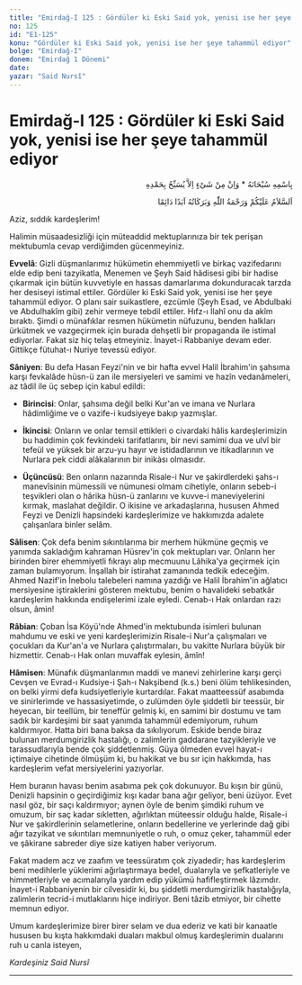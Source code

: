 ```yaml
---
title: "Emirdağ-I 125 : Gördüler ki Eski Said yok, yenisi ise her şeye tahammül ediyor"
no: 125
id: "E1-125"
konu: "Gördüler ki Eski Said yok, yenisi ise her şeye tahammül ediyor"
bolge: "Emirdağ-I"
donem: "Emirdağ 1 Dönemi"
date: 
yazar: "Said Nursî"
---
```


# Emirdağ-I 125 : Gördüler ki Eski Said yok, yenisi ise her şeye tahammül ediyor

<p class="arabic" dir="rtl" title="Meal: “Subhân Allah’ın adıyla” * “Hiçbir şey yoktur ki O'nu hamd ile tesbih etmesin” [İsrâ 17:44]">بِاسْمِهِ سُبْحَانَهُ * وَاِنْ مِنْ شَىْءٍ اِلاَّ يُسَبِّحُ بِحَمْدِهِ</p>

<p class="arabic" dir="rtl" title="Meal: “Allah’ın selâmı, rahmeti ve bereketleri, ebedî ve dâimî olarak üzerinize olsun.”">اَلسَّلاَمُ عَلَيْكُمْ وَرَحْمَةُ اللّٰهِ وَبَرَكَاتُهُ اَبَدًا دَائِمًا</p>

Aziz, sıddık kardeşlerim!

Halimin müsaadesizliği için müteaddid mektuplarınıza bir tek perişan mektubumla cevap verdiğimden gücenmeyiniz.

**Evvelâ**: Gizli düşmanlarımız hükümetin ehemmiyetli ve birkaç vazifedarını elde edip beni tazyikatla, Menemen ve Şeyh Said hâdisesi gibi bir hadise çıkarmak için bütün kuvvetiyle en hassas damarlarıma dokunduracak tarzda her desiseyi istimal ettiler. Gördüler ki Eski Said yok, yenisi ise her şeye tahammül ediyor. O planı sair suikastlere, ezcümle (Şeyh Esad, ve Abdulbaki ve Abdulhakîm gibi) zehir vermeye tebdil ettiler. Hıfz-ı İlahî onu da akîm bıraktı. Şimdi o münafıklar resmen hükümetin nüfuzunu, benden halkları ürkütmek ve vazgeçirmek için burada dehşetli bir propaganda ile istimal ediyorlar. Fakat siz hiç telaş etmeyiniz. İnayet-i Rabbaniye devam eder. Gittikçe fütuhat-ı Nuriye tevessü ediyor.

**Sâniyen**: Bu defa Hasan Feyzi'nin ve bir hafta evvel Halil İbrahim'in şahsıma karşı fevkalâde hüsn-ü zan ile mersiyeleri ve samimi ve hazîn vedanâmeleri, az tâdil ile üç sebep için kabul edildi:

- **Birincisi**: Onlar, şahsıma değil belki Kur'an ve imana ve Nurlara hâdimliğime ve o vazife-i kudsiyeye bakıp yazmışlar.

- **İkincisi**: Onların ve onlar temsil ettikleri o civardaki hâlis kardeşlerimizin bu haddimin çok fevkindeki tarifatlarını, bir nevi samimi dua ve ulvî bir tefeül ve yüksek bir arzu-yu hayır ve istidadlarının ve itikadlarının ve Nurlara pek ciddi alâkalarının bir inikàsı olmasıdır.

- **Üçüncüsü**: Ben onların nazarında Risale-i Nur ve şakirdlerdeki şahs-ı manevîsinin mümessili ve nümunesi olmam cihetiyle, onların sebeb-i teşvikleri olan o hârika hüsn-ü zanlarını ve kuvve-i maneviyelerini kırmak, maslahat değildir. O ikisine ve arkadaşlarına, hususen Ahmed Feyzi ve Denizli hapsindeki kardeşlerimize ve hakkımızda adalete çalışanlara binler selâm.

**Sâlisen**: Çok defa benim sıkıntılarıma bir merhem hükmüne geçmiş ve yanımda sakladığım kahraman Hüsrev'in çok mektupları var. Onların her birinden birer ehemmiyetli fıkrayı alıp mecmuunu Lâhika'ya geçirmek için zaman bulamıyorum. İnşallah bir istirahat zamanında tedkik edeceğim. Ahmed Nazif'in İnebolu talebeleri namına yazdığı ve Halil İbrahim'in ağlatıcı mersiyesine iştiraklerini gösteren mektubu, benim o havalideki sebatkâr kardeşlerim hakkında endişelerimi izale eyledi. Cenab-ı Hak onlardan razı olsun, âmin!

**Râbian**: Çoban İsa Köyü'nde Ahmed'in mektubunda isimleri bulunan mahdumu ve eski ve yeni kardeşlerimizin Risale-i Nur'a çalışmaları ve çocukları da Kur'an'a ve Nurlara çalıştırmaları, bu vakitte Nurlara büyük bir hizmettir. Cenab-ı Hak onları muvaffak eylesin, âmîn!

**Hâmisen**: Münafık düşmanlarımın maddi ve manevi zehirlerine karşı gerçi Cevşen ve Evrad-ı Kudsiye-i Şah-ı Nakşibend (k.s.) beni ölüm tehlikesinden, on belki yirmi defa kudsiyetleriyle kurtardılar. Fakat maatteessüf asabımda ve sinirlerimde ve hassasiyetimde, o zulümden öyle şiddetli bir teessür, bir heyecan, bir teellüm, bir teneffür gelmiş ki, en samimi bir dostumu ve tam sadık bir kardeşimi bir saat yanımda tahammül edemiyorum, ruhum kaldırmıyor. Hatta biri bana baksa da sıkılıyorum. Eskide bende biraz bulunan merdumgirizlik hastalığı, o zalimlerin gaddarane tazyikleriyle ve tarassudlarıyla bende çok şiddetlenmiş. Güya ölmeden evvel hayat-ı içtimaiye cihetinde ölmüşüm ki, bu hakikat ve bu sır için hakkımda, has kardeşlerim vefat mersiyelerini yazıyorlar.

Hem buranın havası benim asabıma pek çok dokunuyor. Bu kışın bir günü, Denizli hapsinin o geçirdiğimiz kışı kadar bana ağır geliyor, beni üzüyor. Evet nasıl göz, bir saçı kaldırmıyor; aynen öyle de benim şimdiki ruhum ve omuzum, bir saç kadar sıkletten, ağırlıktan müteessir olduğu halde, Risale-i Nur ve şakirdlerinin selametlerine, onların bedellerine ve yerlerinde dağ gibi ağır tazyikat ve sıkıntıları memnuniyetle o ruh, o omuz çeker, tahammül eder ve şâkirane sabreder diye size katiyen haber veriyorum.

Fakat madem acz ve zaafım ve teessüratım çok ziyadedir; has kardeşlerim beni medihlerle yüklerimi ağırlaştırmaya bedel, dualarıyla ve şefkatleriyle ve himmetleriyle ve acımalarıyla yardım edip yükümü hafifleştirmek lâzımdır. İnayet-i Rabbaniyenin bir cilvesidir ki, bu şiddetli merdumgirizlik hastalığıyla, zalimlerin tecrid-i mutlaklarını hiçe indiriyor. Beni tâzib etmiyor, bir cihette memnun ediyor.

Umum kardeşlerimize birer birer selam ve dua ederiz ve kati bir kanaatle hususen bu kışta hakkımdaki duaları makbul olmuş kardeşlerimin dualarını ruh u canla isteyen,

*Kardeşiniz*
*Said Nursî*

***
